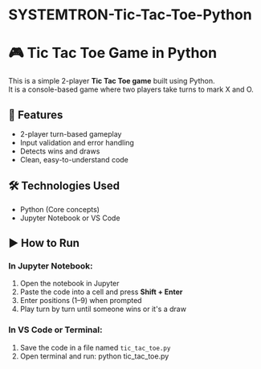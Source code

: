 # SYSTEMTRON-Tic-Tac-Toe-Python

# 🎮 Tic Tac Toe Game in Python

This is a simple 2-player **Tic Tac Toe game** built using Python.  
It is a console-based game where two players take turns to mark X and O.

## 📌 Features

- 2-player turn-based gameplay
- Input validation and error handling
- Detects wins and draws
- Clean, easy-to-understand code

## 🛠️ Technologies Used

- Python (Core concepts)
- Jupyter Notebook or VS Code

## ▶️ How to Run

### In Jupyter Notebook:
1. Open the notebook in Jupyter
2. Paste the code into a cell and press **Shift + Enter**
3. Enter positions (1–9) when prompted
4. Play turn by turn until someone wins or it's a draw

### In VS Code or Terminal:
1. Save the code in a file named `tic_tac_toe.py`
2. Open terminal and run:
   python tic_tac_toe.py
